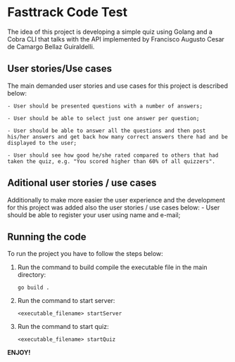 # Fasttrack Code Test

The idea of this project is developing a simple quiz using Golang and a Cobra CLI that talks with the API implemented by Francisco Augusto Cesar de Camargo Bellaz Guiraldelli.

## User stories/Use cases

The main demanded user stories and use cases for this project is described below:

    - User should be presented questions with a number of answers;
    
    - User should be able to select just one answer per question;
    
    - User should be able to answer all the questions and then post his/her answers and get back how many correct answers there had and be displayed to the user;
    
    - User should see how good he/she rated compared to others that had taken the quiz, e.g. "You scored higher than 60% of all quizzers".

## Aditional user stories / use cases

Additionally to make more easier the user experience and the development for this project was added also the user stories / use cases below:
    - User should be able to register your user using name and e-mail;

## Running the code
To run the project you have to follow the steps below:

1. Run the command to build compile the executable file in the main directory:

    ```console
    go build .
    ```
2. Run the command to start server:

    ```console
    <executable_filename> startServer
    ```
3. Run the command to start quiz:

    ```console
    <executable_filename> startQuiz
    ```

**ENJOY!**
